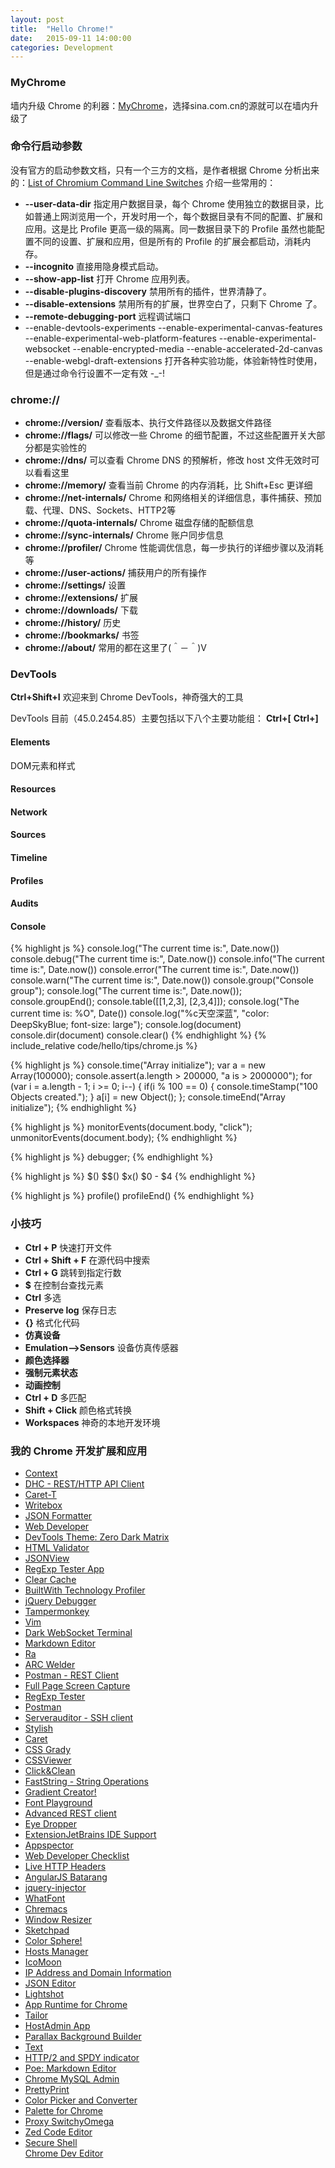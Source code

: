 ```yaml
---
layout: post
title:  "Hello Chrome!"
date:   2015-09-11 14:00:00
categories: Development
---
```


### MyChrome
墙内升级 Chrome 的利器：[MyChrome](http://code.taobao.org/p/mychrome/src/trunk/release/)，选择sina.com.cn的源就可以在墙内升级了

### 命令行启动参数
没有官方的启动参数文档，只有一个三方的文档，是作者根据 Chrome 分析出来的：[List of Chromium Command Line Switches](http://peter.sh/experiments/chromium-command-line-switches/)  介绍一些常用的：  

+ **--user-data-dir** 指定用户数据目录，每个 Chrome 使用独立的数据目录，比如普通上网浏览用一个，开发时用一个，每个数据目录有不同的配置、扩展和应用。这是比 Profile 更高一级的隔离。同一数据目录下的 Profile 虽然也能配置不同的设置、扩展和应用，但是所有的 Profile 的扩展会都启动，消耗内存。  
+ **--incognito** 直接用隐身模式启动。  
+ **--show-app-list** 打开 Chrome 应用列表。  
+ **--disable-plugins-discovery** 禁用所有的插件，世界清静了。  
+ **--disable-extensions** 禁用所有的扩展，世界空白了，只剩下 Chrome 了。  
+ **--remote-debugging-port** 远程调试端口
+ --enable-devtools-experiments --enable-experimental-canvas-features --enable-experimental-web-platform-features --enable-experimental-websocket --enable-encrypted-media --enable-accelerated-2d-canvas --enable-webgl-draft-extensions 打开各种实验功能，体验新特性时使用，但是通过命令行设置不一定有效 -_-!  

### chrome://
+ **chrome://version/** 查看版本、执行文件路径以及数据文件路径  
+ **chrome://flags/** 可以修改一些 Chrome 的细节配置，不过这些配置开关大部分都是实验性的
+ **chrome://dns/** 可以查看 Chrome DNS 的预解析，修改 host 文件无效时可以看看这里
+ **chrome://memory/** 查看当前 Chrome 的内存消耗，比 Shift+Esc 更详细
+ **chrome://net-internals/** Chrome 和网络相关的详细信息，事件捕获、预加载、代理、DNS、Sockets、HTTP2等
+ **chrome://quota-internals/** Chrome 磁盘存储的配额信息
+ **chrome://sync-internals/** Chrome 账户同步信息
+ **chrome://profiler/** Chrome 性能调优信息，每一步执行的详细步骤以及消耗等
+ **chrome://user-actions/** 捕获用户的所有操作  
+ **chrome://settings/** 设置  
+ **chrome://extensions/** 扩展  
+ **chrome://downloads/** 下载  
+ **chrome://history/** 历史  
+ **chrome://bookmarks/** 书签  
+ **chrome://about/** 常用的都在这里了(＾－＾)V  

### DevTools
**Ctrl+Shift+I** 欢迎来到 Chrome DevTools，神奇强大的工具

DevTools 目前（45.0.2454.85）主要包括以下八个主要功能组：
**Ctrl+[**    **Ctrl+]**
#### Elements
DOM元素和样式
#### Resources
#### Network
#### Sources
#### Timeline
#### Profiles
#### Audits
#### Console
{% highlight js %}
console.log("The current time is:", Date.now())
console.debug("The current time is:", Date.now())
console.info("The current time is:", Date.now())
console.error("The current time is:", Date.now())
console.warn("The current time is:", Date.now())
console.group("Console group");
console.log("The current time is:", Date.now());
console.groupEnd();
console.table([[1,2,3], [2,3,4]]);
console.log("The current time is: %O", Date())
console.log("%c天空深蓝", "color: DeepSkyBlue; font-size: large");
console.log(document)
console.dir(document)
console.clear()
{% endhighlight %}
{% include_relative code/hello/tips/chrome.js %}

{% highlight js %}
console.time("Array initialize");
    var a = new Array(100000);
    console.assert(a.length > 200000, "a is > 2000000");
    for (var i = a.length - 1; i >= 0; i--) {
        if(i % 100 == 0) {
            console.timeStamp("100 Objects created.");
        }
        a[i] = new Object();
    };
console.timeEnd("Array initialize");
{% endhighlight %}

{% highlight js %}
monitorEvents(document.body, "click");
unmonitorEvents(document.body);
{% endhighlight %}

{% highlight js %}
debugger;
{% endhighlight %}

{% highlight js %}
$()
$$()
$x()
$0 - $4
{% endhighlight %}

{% highlight js %}
profile()
profileEnd()
{% endhighlight %}

### 小技巧
+ **Ctrl + P** 快速打开文件
+ **Ctrl + Shift + F** 在源代码中搜索
+ **Ctrl + G** 跳转到指定行数
+ **$** 在控制台查找元素
+ **Ctrl** 多选
+ **Preserve log** 保存日志
+ **{}** 格式化代码
+ **仿真设备**
+ **Emulation-->Sensors** 设备仿真传感器
+ **颜色选择器**
+ **强制元素状态**
+ **动画控制**
+ **Ctrl + D** 多匹配
+ **Shift + Click** 颜色格式转换
+ **Workspaces** 神奇的本地开发环境

### 我的 Chrome 开发扩展和应用
+ [Context](https://chrome.google.com/webstore/detail/context/aalnjolghjkkogicompabhhbbkljnlka)  
+ [DHC - REST/HTTP API Client](https://chrome.google.com/webstore/detail/context/aejoelaoggembcahagimdiliamlcdmfm)  
+ [Caret-T](https://chrome.google.com/webstore/detail/context/agiednhnlghobdgpgfdnbdaflnngmoij)  
+ [Writebox](https://chrome.google.com/webstore/detail/context/bbehjmjchoiaglkeboicbgkpfafcmhij)  
+ [JSON Formatter](https://chrome.google.com/webstore/detail/context/bcjindcccaagfpapjjmafapmmgkkhgoa)  
+ [Web Developer](https://chrome.google.com/webstore/detail/context/bfbameneiokkgbdmiekhjnmfkcnldhhm)  
+ [DevTools Theme: Zero Dark Matrix](https://chrome.google.com/webstore/detail/context/bomhdjeadceaggdgfoefmpeafkjhegbo)  
+ [HTML Validator](https://chrome.google.com/webstore/detail/context/cgndfbhngibokieehnjhbjkkhbfmhojo)  
+ [JSONView](https://chrome.google.com/webstore/detail/context/chklaanhfefbnpoihckbnefhakgolnmc)  
+ [RegExp Tester App](https://chrome.google.com/webstore/detail/context/cmmblmkfaijaadfjapjddbeaoffeccib)  
+ [Clear Cache](https://chrome.google.com/webstore/detail/context/cppjkneekbjaeellbfkmgnhonkkjfpdn)  
+ [BuiltWith Technology Profiler](https://chrome.google.com/webstore/detail/context/dapjbgnjinbpoindlpdmhochffioedbn)  
+ [jQuery Debugger](https://chrome.google.com/webstore/detail/context/dbhhnnnpaeobfddmlalhnehgclcmjimi)  
+ [Tampermonkey](https://chrome.google.com/webstore/detail/context/dhdgffkkebhmkfjojejmpbldmpobfkfo)  
+ [Vim](https://chrome.google.com/webstore/detail/context/dhhoacdlegcbdglbfnhgnlchpkdlofkb)  
+ [Dark WebSocket Terminal](https://chrome.google.com/webstore/detail/context/dmogdjmcpfaibncngoolgljgocdabhke)  
+ [Markdown Editor](https://chrome.google.com/webstore/detail/context/dpibenlpmppnjcjfpcdgfomalnejildm)  
+ [Ra](https://chrome.google.com/webstore/detail/context/egipeapdjjhflkafmacobnmdbdkanoag)  
+ [ARC Welder](https://chrome.google.com/webstore/detail/context/emfinbmielocnlhgmfkkmkngdoccbadn)  
+ [Postman - REST Client](https://chrome.google.com/webstore/detail/context/fdmmgilgnpjigdojojpjoooidkmcomcm)  
+ [Full Page Screen Capture](https://chrome.google.com/webstore/detail/context/fdpohaocaechififmbbbbbknoalclacl)  
+ [RegExp Tester](https://chrome.google.com/webstore/detail/context/fekbbmalpajhfifodaakkfeodkpigjbk)  
+ [Postman](https://chrome.google.com/webstore/detail/context/fhbjgbiflinjbdggehcddcbncdddomop)  
+ [Serverauditor - SSH client](https://chrome.google.com/webstore/detail/context/fjcdjmmkgnkgihjnlbgcdamkadlkbmam)  
+ [Stylish](https://chrome.google.com/webstore/detail/context/fjnbnpbmkenffdnngjfgmeleoegfcffe)  
+ [Caret](https://chrome.google.com/webstore/detail/context/fljalecfjciodhpcledpamjachpmelml)  
+ [CSS Grady](https://chrome.google.com/webstore/detail/context/gdhlnmdfoeaagdlljpiklddgfnfidfli)  
+ [CSSViewer](https://chrome.google.com/webstore/detail/context/ggfgijbpiheegefliciemofobhmofgce)  
+ [Click&Clean](https://chrome.google.com/webstore/detail/context/ghgabhipcejejjmhhchfonmamedcbeod)  
+ [FastString - String Operations](https://chrome.google.com/webstore/detail/context/gpknmoniniacaobkeclmiiaekniaddnd)  
+ [Gradient Creator!](https://chrome.google.com/webstore/detail/context/hcplneddoadgichngfbobgpllfphdfla)  
+ [Font Playground](https://chrome.google.com/webstore/detail/context/hdpmpnhaoddjelneingmbnhaibbmjgno)  
+ [Advanced REST client](https://chrome.google.com/webstore/detail/context/hgmloofddffdnphfgcellkdfbfbjeloo)  
+ [Eye Dropper](https://chrome.google.com/webstore/detail/context/hmdcmlfkchdmnmnmheododdhjedfccka)  
+ [ExtensionJetBrains IDE Support](https://chrome.google.com/webstore/detail/context/hmhgeddbohgjknpmjagkdomcpobmllji)  
+ [Appspector](https://chrome.google.com/webstore/detail/context/homgcnaoacgigpkkljjjekpignblkeae)  
+ [Web Developer Checklist](https://chrome.google.com/webstore/detail/context/iahamcpedabephpcgkeikbclmaljebjp)  
+ [Live HTTP Headers](https://chrome.google.com/webstore/detail/context/iaiioopjkcekapmldfgbebdclcnpgnlo)  
+ [AngularJS Batarang](https://chrome.google.com/webstore/detail/context/ighdmehidhipcmcojjgiloacoafjmpfk)  
+ [jquery-injector](https://chrome.google.com/webstore/detail/context/indebdooekgjhkncmgbkeopjebofdoid)  
+ [WhatFont](https://chrome.google.com/webstore/detail/context/jabopobgcpjmedljpbcaablpmlmfcogm)  
+ [Chremacs](https://chrome.google.com/webstore/detail/context/kglkomofdfeolfjjnmhdpkadaildaogd)  
+ [Window Resizer](https://chrome.google.com/webstore/detail/context/kkelicaakdanhinjdeammmilcgefonfh)  
+ [Sketchpad](https://chrome.google.com/webstore/detail/context/kkghjbajgkcialbbimbifdcjilhcgoim)  
+ [Color Sphere!](https://chrome.google.com/webstore/detail/context/knomilfbnhpkmibhmleppnkmcempglag)  
+ [Hosts Manager](https://chrome.google.com/webstore/detail/context/kpfmckjjpabojdhlncnccfhkfhbmnjfi)  
+ [IcoMoon](https://chrome.google.com/webstore/detail/context/kppingdhhalimbaehfmhldppemnmlcjd)  
+ [IP Address and Domain Information](https://chrome.google.com/webstore/detail/context/lhgkegeccnckoiliokondpaaalbhafoa)  
+ [JSON Editor](https://chrome.google.com/webstore/detail/context/lhkmoheomjbkfloacpgllgjcamhihfaj)  
+ [Lightshot](https://chrome.google.com/webstore/detail/context/mbniclmhobmnbdlbpiphghaielnnpgdp)  
+ [App Runtime for Chrome](https://chrome.google.com/webstore/detail/context/mfaihdlpglflfgpfjcifdjdjcckigekc)  
+ [Tailor](https://chrome.google.com/webstore/detail/context/mfakmogheanjhlgjhpijkhdjegllgenf)  
+ [HostAdmin App](https://chrome.google.com/webstore/detail/context/mfoaclfeiefiehgaojbmncmefhdnikeg)  
+ [Parallax Background Builder](https://chrome.google.com/webstore/detail/context/mklkemobgbjfgpnhfbdbainmenjanpbe)  
+ [Text](https://chrome.google.com/webstore/detail/context/mmfbcljfglbokpmkimbfghdkjmjhdgbg)  
+ [HTTP/2 and SPDY indicator](https://chrome.google.com/webstore/detail/context/mpbpobfflnpcgagjijhmgnchggcjblin)  
+ [Poe: Markdown Editor](https://chrome.google.com/webstore/detail/context/mpghdlgejmakmgbigejnjnmgdjaddhje)  
+ [Chrome MySQL Admin](https://chrome.google.com/webstore/detail/context/ndgnpnpakfcdjmpgmcaknimfgcldechn)  
+ [PrettyPrint](https://chrome.google.com/webstore/detail/context/nipdlgebaanapcphbcidpmmmkcecpkhg)  
+ [Color Picker and Converter](https://chrome.google.com/webstore/detail/context/ofkcpbjmhcdipbhcdfechmckpaofdjlf)  
+ [Palette for Chrome](https://chrome.google.com/webstore/detail/context/oolpphfmdmjbojolagcbgdemojhcnlod)  
+ [Proxy SwitchyOmega](https://chrome.google.com/webstore/detail/context/padekgcemlokbadohgkifijomclgjgif)  
+ [Zed Code Editor](https://chrome.google.com/webstore/detail/context/pfmjnmeipppmcebplngmhfkleiinphhp)  
+ [Secure Shell](https://chrome.google.com/webstore/detail/context/pnhechapfaindjhompbnflcldabbghjo)  
[Chrome Dev Editor](https://chrome.google.com/webstore/detail/context/pnoffddplpippgcfjdhbmhkofpnaalpg)  